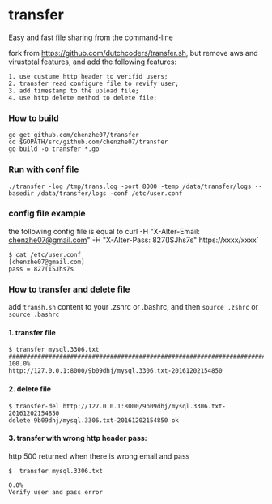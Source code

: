 # transfer
Easy and fast file sharing from the command-line

fork from https://github.com/dutchcoders/transfer.sh, but remove aws and virustotal features, and add the following features:
```
1. use custume http header to verifid users;
2. transfer read configure file to revify user;
3. add timestamp to the upload file;
4. use http delete method to delete file;
```

### How to build
```
go get github.com/chenzhe07/transfer
cd $GOPATH/src/github.com/chenzhe07/transfer
go build -o transfer *.go
```

### Run with conf file
```
./transfer -log /tmp/trans.log -port 8000 -temp /data/transfer/logs --basedir /data/transfer/logs -conf /etc/user.conf
```

### config file example
the following config file is equal to curl -H "X-Alter-Email: chenzhe07@gmail.com" -H "X-Alter-Pass: 827(ISJhs7s" https://xxxx/xxxx`
```
$ cat /etc/user.conf 
[chenzhe07@gmail.com]
pass = 827(ISJhs7s
```

### How to transfer and delete file

add `transh.sh` content to your .zshrc or .bashrc, and then `source .zshrc` or `source .bashrc`

#### 1. transfer file

```
$ transfer mysql.3306.txt 
######################################################################## 100.0%
http://127.0.0.1:8000/9b09dhj/mysql.3306.txt-20161202154850
```

#### 2. delete file

```
$ transfer-del http://127.0.0.1:8000/9b09dhj/mysql.3306.txt-20161202154850
delete 9b09dhj/mysql.3306.txt-20161202154850 ok
```

#### 3. transfer with wrong http header pass:

http 500 returned when there is wrong email and pass
```
$  transfer mysql.3306.txt 
                                                                           0.0%
Verify user and pass error
```

